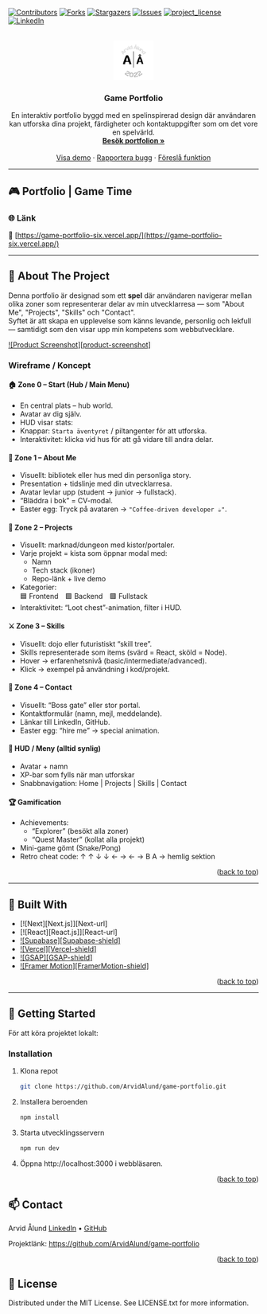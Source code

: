 <!-- Improved compatibility of back to top link -->

<a id="readme-top"></a>

<!-- PROJECT SHIELDS -->

[![Contributors][contributors-shield]][contributors-url]
[![Forks][forks-shield]][forks-url]
[![Stargazers][stars-shield]][stars-url]
[![Issues][issues-shield]][issues-url]
[![project_license][license-shield]][license-url]
[![LinkedIn][linkedin-shield]][linkedin-url]

<!-- PROJECT LOGO -->
<br />
<div align="center">
  <a href="https://github.com/ArvidAlund/game-portfolio">
    <img src="public/favicon/android-chrome-192x192.png" alt="Logo" width="80" height="80">
  </a>

  <h3 align="center">Game Portfolio</h3>

  <p align="center">
    En interaktiv portfolio byggd med en spelinspirerad design där användaren kan utforska dina projekt, färdigheter och kontaktuppgifter som om det vore en spelvärld.
    <br />
    <a href="https://game-portfolio-six.vercel.app/"><strong>Besök portfolion »</strong></a>
    <br />
    <br />
    <a href="https://github.com/ArvidAlund/game-portfolio">Visa demo</a>
    &middot;
    <a href="https://github.com/ArvidAlund/game-portfolio/issues/new?labels=bug&template=bug-report---.md">Rapportera bugg</a>
    &middot;
    <a href="https://github.com/ArvidAlund/game-portfolio/issues/new?labels=enhancement&template=feature-request---.md">Föreslå funktion</a>
  </p>
</div>

---

## 🎮 Portfolio | Game Time

### 🌐 Länk

🔗 [https://game-portfolio-six.vercel.app/](https://game-portfolio-six.vercel.app/)

---

## 📖 About The Project

Denna portfolio är designad som ett **spel** där användaren navigerar mellan olika zoner som representerar delar av min utvecklarresa — som "About Me", "Projects", "Skills" och "Contact".  
Syftet är att skapa en upplevelse som känns levande, personlig och lekfull — samtidigt som den visar upp min kompetens som webbutvecklare.

[![Product Screenshot][product-screenshot]](https://game-portfolio-six.vercel.app/)

### Wireframe / Koncept

#### 🏠 Zone 0 – Start (Hub / Main Menu)

- En central plats – hub world.
- Avatar av dig själv.
- HUD visar stats:
- Knappar: `Starta äventyret` / piltangenter för att utforska.
- Interaktivitet: klicka vid hus för att gå vidare till andra delar.

#### 📜 Zone 1 – About Me

- Visuellt: bibliotek eller hus med din personliga story.
- Presentation + tidslinje med din utvecklarresa.
- Avatar levlar upp (student → junior → fullstack).
- “Bläddra i bok” = CV-modal.
- Easter egg: Tryck på avataren → `"Coffee-driven developer ☕"`.

#### 🧰 Zone 2 – Projects

- Visuellt: marknad/dungeon med kistor/portaler.
- Varje projekt = kista som öppnar modal med:
  - Namn
  - Tech stack (ikoner)
  - Repo-länk + live demo
- Kategorier:  
  🟦 Frontend 🟩 Backend 🟪 Fullstack
- Interaktivitet: “Loot chest”-animation, filter i HUD.

#### ⚔️ Zone 3 – Skills

- Visuellt: dojo eller futuristiskt “skill tree”.
- Skills representerade som items (svärd = React, sköld = Node).
- Hover → erfarenhetsnivå (basic/intermediate/advanced).
- Klick → exempel på användning i kod/projekt.

#### 🔮 Zone 4 – Contact

- Visuellt: “Boss gate” eller stor portal.
- Kontaktformulär (namn, mejl, meddelande).
- Länkar till LinkedIn, GitHub.
- Easter egg: “hire me” → special animation.

#### 🧩 HUD / Meny (alltid synlig)

- Avatar + namn
- XP-bar som fylls när man utforskar
- Snabbnavigation: Home | Projects | Skills | Contact

#### 🏆 Gamification

- Achievements:
  - “Explorer” (besökt alla zoner)
  - “Quest Master” (kollat alla projekt)
- Mini-game gömt (Snake/Pong)
- Retro cheat code: ↑ ↑ ↓ ↓ ← → ← → B A → hemlig sektion

<p align="right">(<a href="#readme-top">back to top</a>)</p>

---

## 🧱 Built With

- [![Next][Next.js]][Next-url]
- [![React][React.js]][React-url]
- [![Supabase][Supabase-shield]](https://supabase.com/)
- [![Vercel][Vercel-shield]](https://vercel.com/)
- [![GSAP][GSAP-shield]](https://greensock.com/gsap/)
- [![Framer Motion][FramerMotion-shield]](https://www.framer.com/motion/)

<p align="right">(<a href="#readme-top">back to top</a>)</p>

---

## 🚀 Getting Started

För att köra projektet lokalt:

### Installation

1. Klona repot

   ```bash
   git clone https://github.com/ArvidAlund/game-portfolio.git
   ```

2. Installera beroenden

   ```bash
   npm install
   ```

3. Starta utvecklingsservern

   ```bash
   npm run dev
   ```

4. Öppna http://localhost:3000 i webbläsaren.

<p align="right">(<a href="#readme-top">back to top</a>)</p>

## 📫 Contact

Arvid Ålund
[LinkedIn](https://www.linkedin.com/in/arvid-%C3%A5lund-6037342a3/)
• [GitHub](https://github.com/ArvidAlund)

Projektlänk: https://github.com/ArvidAlund/game-portfolio

<p align="right">(<a href="#readme-top">back to top</a>)</p>

## 🧾 License

Distributed under the MIT License. See LICENSE.txt for more information.

[contributors-shield]: https://img.shields.io/github/contributors/ArvidAlund/game-portfolio.svg?style=for-the-badge
[contributors-url]: https://github.com/ArvidAlund/game-portfolio/graphs/contributors
[forks-shield]: https://img.shields.io/github/forks/ArvidAlund/game-portfolio.svg?style=for-the-badge
[forks-url]: https://github.com/ArvidAlund/game-portfolio/network/members
[stars-shield]: https://img.shields.io/github/stars/ArvidAlund/game-portfolio.svg?style=for-the-badge
[stars-url]: https://github.com/ArvidAlund/game-portfolio/stargazers
[issues-shield]: https://img.shields.io/github/issues/ArvidAlund/game-portfolio.svg?style=for-the-badge
[issues-url]: https://github.com/ArvidAlund/game-portfolio/issues
[license-shield]: https://img.shields.io/github/license/ArvidAlund/game-portfolio.svg?style=for-the-badge
[license-url]: https://github.com/ArvidAlund/game-portfolio/blob/master/LICENSE.txt
[linkedin-shield]: https://img.shields.io/badge/-LinkedIn-black.svg?style=for-the-badge&logo=linkedin&colorB=555
[linkedin-url]: https://www.linkedin.com/in/arvid-%C3%A5lund-6037342a3/
